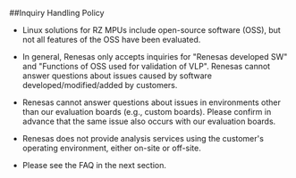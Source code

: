 ##Inquiry Handling Policy

* Linux solutions  for RZ MPUs include open-source software (OSS), but not all features of the OSS have been evaluated. 

* In general, Renesas only accepts inquiries for "Renesas developed SW" and "Functions of OSS used for validation of VLP". Renesas cannot answer questions about issues caused by software developed/modified/added by customers.

* Renesas cannot answer questions about issues in environments other than our evaluation boards (e.g., custom boards). Please confirm in advance that the same issue also occurs with our evaluation boards.

* Renesas does not provide analysis services using the customer's operating environment, either on-site or off-site.

* Please see the FAQ in the next section.

